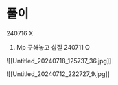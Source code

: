 # 풀이


240716 X
1. Mp 구해놓고 삽질
240711 O

![[Untitled_20240718_125737_36.jpg]]


![[Untitled_20240712_222727_9.jpg]]